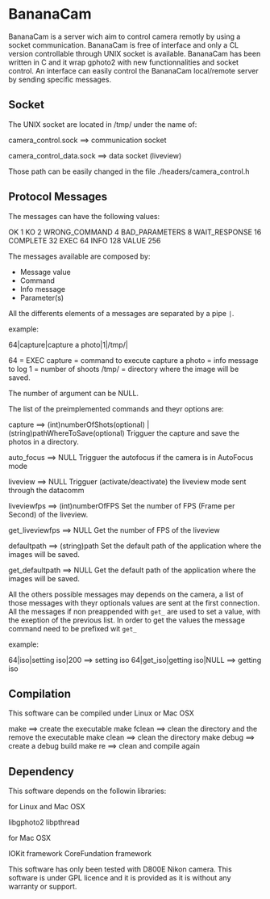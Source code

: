 # BananaCam

BananaCam is a server wich aim to control camera remotly by using a socket communication.
BananaCam is free of interface and only a CL version controllable through UNIX socket is available.
BananaCam has been written in C and it wrap gphoto2 with new functionnalities and socket control.
An interface can easily control the BananaCam local/remote server by sending specific messages.

## Socket

The UNIX socket are located in /tmp/ under the name of:

camera_control.sock 	    ==> communication socket

camera_control_data.sock    ==> data socket (liveview)

Those path can be easily changed in the file ./headers/camera_control.h

## Protocol Messages

The messages can have the following values:

OK		1
KO		2
WRONG_COMMAND	4
BAD_PARAMETERS	8
WAIT_RESPONSE	16
COMPLETE	32
EXEC		64
INFO		128
VALUE		256

The messages available are composed by:

- Message value
- Command
- Info message
- Parameter(s)

All the differents elements of a messages are separated by a pipe `|`.

example:

64|capture|capture a photo|1|/tmp/|

64		=	EXEC
capture		=	command to execute
capture a photo =	info message to log
1 	  	= 	number of shoots
/tmp/ 	      	=	directory where the image will be saved.

The number of argument can be NULL.

The list of the preimplemented commands and theyr options are:

capture ==> (int)numberOfShots(optional) | (string)pathWhereToSave(optional)
Trigguer the capture and save the photos in a directory.

auto_focus ==> NULL
Trigguer the autofocus if the camera is in AutoFocus mode

liveview ==> NULL
Trigguer (activate/deactivate) the liveview mode sent through the datacomm

liveviewfps ==> (int)numberOfFPS
Set the number of FPS (Frame per Second) of the liveview.

get_liveviewfps ==> NULL
Get the number of FPS of the liveview

defaultpath ==> (string)path
Set the default path of the application where the images will be saved.

get_defaultpath ==> NULL
Get the default path of the application where the images will be saved.

All the others possible messages may depends on the camera, a list of those messages with theyr optionals values are sent at the first connection.
All the messages if non preappended with `get_` are used to set a value, with the exeption of the previous list.
In order to get the values the message command need to be prefixed wit `get_`

example:

64|iso|setting iso|200 ==> setting iso
64|get_iso|getting iso|NULL ==> getting iso

## Compilation

This software can be compiled under Linux or Mac OSX 

make			==> create the executable
make fclean		==> clean the directory and the remove the executable
make clean		==> clean the directory
make debug		==> create a debug build
make re			==> clean and compile again

## Dependency

This software depends on the followin libraries:

for Linux and Mac OSX

libgphoto2
libpthread

for Mac OSX

IOKit framework
CoreFundation framework


This software has only been tested with D800E Nikon camera.
This software is under GPL licence and it is provided as it is without any warranty or support.
